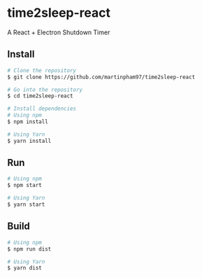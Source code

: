 # time2sleep-react
A React + Electron Shutdown Timer

## Install
``` bash
# Clone the repository
$ git clone https://github.com/martinpham97/time2sleep-react

# Go into the repository
$ cd time2sleep-react

# Install dependencies
# Using npm
$ npm install

# Using Yarn
$ yarn install
```

## Run
``` bash
# Using npm
$ npm start

# Using Yarn
$ yarn start
```

## Build
``` bash
# Using npm
$ npm run dist

# Using Yarn
$ yarn dist
```
